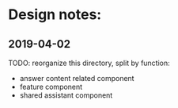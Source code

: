 Design notes:
====

2019-04-02
----

TODO: reorganize this directory, split by function:

* answer content related component
* feature component
* shared assistant component

